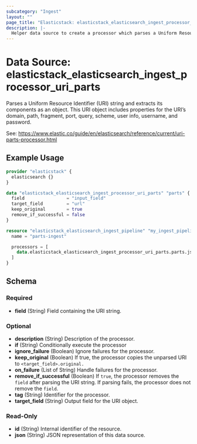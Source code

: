 ```yaml
---
subcategory: "Ingest"
layout: ""
page_title: "Elasticstack: elasticstack_elasticsearch_ingest_processor_uri_parts Data Source"
description: |-
  Helper data source to create a processor which parses a Uniform Resource Identifier (URI) string and extracts its components as an object.
---
```


# Data Source: elasticstack_elasticsearch_ingest_processor_uri_parts

Parses a Uniform Resource Identifier (URI) string and extracts its components as an object. This URI object includes properties for the URI’s domain, path, fragment, port, query, scheme, user info, username, and password.

See: https://www.elastic.co/guide/en/elasticsearch/reference/current/uri-parts-processor.html


## Example Usage

```terraform
provider "elasticstack" {
  elasticsearch {}
}

data "elasticstack_elasticsearch_ingest_processor_uri_parts" "parts" {
  field                = "input_field"
  target_field         = "url"
  keep_original        = true
  remove_if_successful = false
}

resource "elasticstack_elasticsearch_ingest_pipeline" "my_ingest_pipeline" {
  name = "parts-ingest"

  processors = [
    data.elasticstack_elasticsearch_ingest_processor_uri_parts.parts.json
  ]
}
```

<!-- schema generated by tfplugindocs -->
## Schema

### Required

- **field** (String) Field containing the URI string.

### Optional

- **description** (String) Description of the processor.
- **if** (String) Conditionally execute the processor
- **ignore_failure** (Boolean) Ignore failures for the processor.
- **keep_original** (Boolean) If true, the processor copies the unparsed URI to `<target_field>.original.`
- **on_failure** (List of String) Handle failures for the processor.
- **remove_if_successful** (Boolean) If `true`, the processor removes the `field` after parsing the URI string. If parsing fails, the processor does not remove the `field`.
- **tag** (String) Identifier for the processor.
- **target_field** (String) Output field for the URI object.

### Read-Only

- **id** (String) Internal identifier of the resource.
- **json** (String) JSON representation of this data source.
